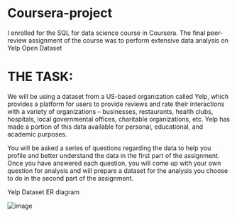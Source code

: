 # Coursera-project
I enrolled for the SQL for data science course in Coursera. The final peer-review assignment of the course was to perform extensive data analysis on Yelp Open Dataset

# THE TASK:
We will be using a dataset from a US-based organization called Yelp, which provides a platform for users to provide reviews and rate their interactions with a variety of organizations – businesses, restaurants, health clubs, hospitals, local governmental offices, charitable organizations, etc. Yelp has made a portion of this data available for personal, educational, and academic purposes.

You will be asked a series of questions regarding the data to help you profile and better understand the data in the first part of the assignment. Once you have answered each question, you will come up with your own question for analysis and will prepare a dataset for the analysis you choose to do in the second part of the assignment.

Yelp Dataset ER diagram

![image](https://github.com/Ashwin-Anandhapadman/Coursera-project/assets/139191835/3e5f4740-4f0f-4b20-b7d8-3b44358c4b64)
